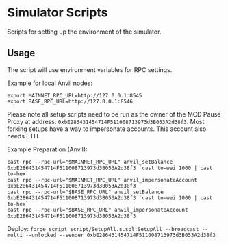 # Simulator Scripts

Scripts for setting up the environment of the simulator.

## Usage

The script will use environment variables for RPC settings.

Example for local Anvil nodes:

```
export MAINNET_RPC_URL=http://127.0.0.1:8545
export BASE_RPC_URL=http://127.0.0.1:8546
```

Please note all setup scripts need to be run as the owner of the MCD Pause Proxy at address: `0xbE286431454714F511008713973d3B053A2d38f3`. Most forking setups have a way to impersonate accounts. This account also needs ETH.

Example Preparation (Anvil):

```
cast rpc --rpc-url="$MAINNET_RPC_URL" anvil_setBalance 0xbE286431454714F511008713973d3B053A2d38f3 `cast to-wei 1000 | cast to-hex`
cast rpc --rpc-url="$MAINNET_RPC_URL" anvil_impersonateAccount 0xbE286431454714F511008713973d3B053A2d38f3
cast rpc --rpc-url="$BASE_RPC_URL" anvil_setBalance 0xbE286431454714F511008713973d3B053A2d38f3 `cast to-wei 1000 | cast to-hex`
cast rpc --rpc-url="$BASE_RPC_URL" anvil_impersonateAccount 0xbE286431454714F511008713973d3B053A2d38f3
```

Deploy: `forge script script/SetupAll.s.sol:SetupAll --broadcast --multi --unlocked --sender 0xbE286431454714F511008713973d3B053A2d38f3`
